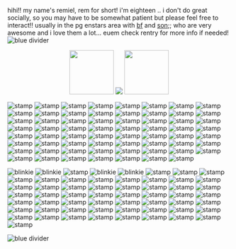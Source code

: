 hihi!! my name's remiel, rem for short! i'm eighteen .. i don't do great socially, so you may have to be somewhat patient but please feel free to interact!! usually in the pg enstars area with [bf](https://github.com/clownpoetry) and [son](https://github.com/Ffluffernutt);; who are very awesome and i love them a lot... euem check rentry for more info if needed!
![blue divider](https://64.media.tumblr.com/f0c18941348b84103d3415184bf38848/f7ec0cffe6574c86-c3/s2048x3072/6206d9d13b3811559c4d1d50a0ea6fde9279875d.pnj)
<p align="center">
  <img width="100" height="100" src="https://64.media.tumblr.com/4f56292fa05019edd1199104fcc703e0/655a1737386c55ca-6d/s250x400/bbbb9f16ced73dc55d2ded6fb8bc36a157cda963.pnj">
  <img src="https://images-wixmp-ed30a86b8c4ca887773594c2.wixmp.com/f/fb372f94-1d5b-45b9-a6cf-0f7f5db0174d/dbe956u-9f3e8e7a-f1a9-44b2-8e08-55ea99e8ddee.gif?token=eyJ0eXAiOiJKV1QiLCJhbGciOiJIUzI1NiJ9.eyJzdWIiOiJ1cm46YXBwOjdlMGQxODg5ODIyNjQzNzNhNWYwZDQxNWVhMGQyNmUwIiwiaXNzIjoidXJuOmFwcDo3ZTBkMTg4OTgyMjY0MzczYTVmMGQ0MTVlYTBkMjZlMCIsIm9iaiI6W1t7InBhdGgiOiJcL2ZcL2ZiMzcyZjk0LTFkNWItNDViOS1hNmNmLTBmN2Y1ZGIwMTc0ZFwvZGJlOTU2dS05ZjNlOGU3YS1mMWE5LTQ0YjItOGUwOC01NWVhOTllOGRkZWUuZ2lmIn1dXSwiYXVkIjpbInVybjpzZXJ2aWNlOmZpbGUuZG93bmxvYWQiXX0.45MWYPiOQyB7Mvckt0ruC9IqedBT489o4SCSCDosHPk">
  <img width="100" height="100" src="https://64.media.tumblr.com/42e2ab2f08cca774027ce58d6c5cca94/655a1737386c55ca-a2/s250x400/8780af849cc5e7d93a619695b58a861db5b8e8a0.pnj">
</p>
<p align="center">

![stamp](https://images-wixmp-ed30a86b8c4ca887773594c2.wixmp.com/f/2a4269cb-2f67-4435-b4c0-5515d5613cc7/de37qmr-99705960-189f-43d4-bc8b-7035f3ccdaf3.png?token=eyJ0eXAiOiJKV1QiLCJhbGciOiJIUzI1NiJ9.eyJzdWIiOiJ1cm46YXBwOjdlMGQxODg5ODIyNjQzNzNhNWYwZDQxNWVhMGQyNmUwIiwiaXNzIjoidXJuOmFwcDo3ZTBkMTg4OTgyMjY0MzczYTVmMGQ0MTVlYTBkMjZlMCIsIm9iaiI6W1t7InBhdGgiOiJcL2ZcLzJhNDI2OWNiLTJmNjctNDQzNS1iNGMwLTU1MTVkNTYxM2NjN1wvZGUzN3Ftci05OTcwNTk2MC0xODlmLTQzZDQtYmM4Yi03MDM1ZjNjY2RhZjMucG5nIn1dXSwiYXVkIjpbInVybjpzZXJ2aWNlOmZpbGUuZG93bmxvYWQiXX0.6CdqqYThcbgJPzvLdB3VRlweSn6e5-9qd996jgkxv0s) ![stamp](https://images-wixmp-ed30a86b8c4ca887773594c2.wixmp.com/f/2a4269cb-2f67-4435-b4c0-5515d5613cc7/depjcim-d03210c1-51d1-4f61-bd2e-48a6b65335dd.png?token=eyJ0eXAiOiJKV1QiLCJhbGciOiJIUzI1NiJ9.eyJzdWIiOiJ1cm46YXBwOjdlMGQxODg5ODIyNjQzNzNhNWYwZDQxNWVhMGQyNmUwIiwiaXNzIjoidXJuOmFwcDo3ZTBkMTg4OTgyMjY0MzczYTVmMGQ0MTVlYTBkMjZlMCIsIm9iaiI6W1t7InBhdGgiOiJcL2ZcLzJhNDI2OWNiLTJmNjctNDQzNS1iNGMwLTU1MTVkNTYxM2NjN1wvZGVwamNpbS1kMDMyMTBjMS01MWQxLTRmNjEtYmQyZS00OGE2YjY1MzM1ZGQucG5nIn1dXSwiYXVkIjpbInVybjpzZXJ2aWNlOmZpbGUuZG93bmxvYWQiXX0.r9Hpy8fyM9ZUQfQRuFzddvBluiWvmJf26A5TBrGps8Q) ![stamp](https://external-media.spacehey.net/media/s2jU5x7cyyMyh4SDxTEX5P6iCBj4YPzjeYDX78axe-2o=/https://images-wixmp-ed30a86b8c4ca887773594c2.wixmp.com/f/74037890-f83c-468f-83cf-33aa7bea7e7f/d47htzh-05694e0b-a1d9-49ce-bf71-ce1cc9c13366.gif?token=eyJ0eXAiOiJKV1QiLCJhbGciOiJIUzI1NiJ9.eyJzdWIiOiJ1cm46YXBwOjdlMGQxODg5ODIyNjQzNzNhNWYwZDQxNWVhMGQyNmUwIiwiaXNzIjoidXJuOmFwcDo3ZTBkMTg4OTgyMjY0MzczYTVmMGQ0MTVlYTBkMjZlMCIsIm9iaiI6W1t7InBhdGgiOiJcL2ZcLzc0MDM3ODkwLWY4M2MtNDY4Zi04M2NmLTMzYWE3YmVhN2U3ZlwvZDQ3aHR6aC0wNTY5NGUwYi1hMWQ5LTQ5Y2UtYmY3MS1jZTFjYzljMTMzNjYuZ2lmIn1dXSwiYXVkIjpbInVybjpzZXJ2aWNlOmZpbGUuZG93bmxvYWQiXX0.FdPXtWZb4q5h_5aD2HmMhKhXEsRydV1j7jTSmwcLcuw) ![stamp](https://external-media.spacehey.net/media/sZZDev_KEjt7hgg4V8dodIu9Uf4MMBw69L88bimUFOYQ=/https://images-wixmp-ed30a86b8c4ca887773594c2.wixmp.com/f/a98d6b1b-2df5-4458-b2d6-9497a5e393b6/dauwwvu-64aafafd-14e2-48db-9eb2-a11a298d732a.png/v1/fill/w_99,h_56/my_boyfriend_is_my_best_friend_stamp_by_rainbow_lizzard_dauwwvu-fullview.png?token=eyJ0eXAiOiJKV1QiLCJhbGciOiJIUzI1NiJ9.eyJzdWIiOiJ1cm46YXBwOjdlMGQxODg5ODIyNjQzNzNhNWYwZDQxNWVhMGQyNmUwIiwiaXNzIjoidXJuOmFwcDo3ZTBkMTg4OTgyMjY0MzczYTVmMGQ0MTVlYTBkMjZlMCIsIm9iaiI6W1t7ImhlaWdodCI6Ijw9NTYiLCJwYXRoIjoiXC9mXC9hOThkNmIxYi0yZGY1LTQ0NTgtYjJkNi05NDk3YTVlMzkzYjZcL2RhdXd3dnUtNjRhYWZhZmQtMTRlMi00OGRiLTllYjItYTExYTI5OGQ3MzJhLnBuZyIsIndpZHRoIjoiPD05OSJ9XV0sImF1ZCI6WyJ1cm46c2VydmljZTppbWFnZS5vcGVyYXRpb25zIl19.rOpdeL8XJZ7HS4NXCyKxC7FBJK_MRa3JuhMAseV2W98) ![stamp](https://external-media.spacehey.net/media/s6qL5PYxbKVnJm0BAb33i24pyl-IDhMD-t9b8bgEOlEI=/https://images-wixmp-ed30a86b8c4ca887773594c2.wixmp.com/f/f7f32212-7f2b-41d5-b864-9a6ecf945203/da2p3hi-2626d16b-38af-4d64-8193-7125d67ae758.png/v1/fill/w_99,h_55/friendly_reminder_stamp__f2u__by_witchb0y_da2p3hi-fullview.png?token=eyJ0eXAiOiJKV1QiLCJhbGciOiJIUzI1NiJ9.eyJzdWIiOiJ1cm46YXBwOjdlMGQxODg5ODIyNjQzNzNhNWYwZDQxNWVhMGQyNmUwIiwiaXNzIjoidXJuOmFwcDo3ZTBkMTg4OTgyMjY0MzczYTVmMGQ0MTVlYTBkMjZlMCIsIm9iaiI6W1t7ImhlaWdodCI6Ijw9NTUiLCJwYXRoIjoiXC9mXC9mN2YzMjIxMi03ZjJiLTQxZDUtYjg2NC05YTZlY2Y5NDUyMDNcL2RhMnAzaGktMjYyNmQxNmItMzhhZi00ZDY0LTgxOTMtNzEyNWQ2N2FlNzU4LnBuZyIsIndpZHRoIjoiPD05OSJ9XV0sImF1ZCI6WyJ1cm46c2VydmljZTppbWFnZS5vcGVyYXRpb25zIl19._4fNgMGpf5wesx6XUVhYUY1zfgw0yCE3mdJzqqdDwqw) ![stamp](https://external-media.spacehey.net/media/s4uH1FHLzf4nvE10IDHrqguB3vO5U8F7dD20mFEgVuAU=/https://images-wixmp-ed30a86b8c4ca887773594c2.wixmp.com/f/d945a677-c004-4cae-9b50-4d6392b452cb/da5dsk5-1735acba-f868-4e16-8eec-1cb00575a917.gif?token=eyJ0eXAiOiJKV1QiLCJhbGciOiJIUzI1NiJ9.eyJzdWIiOiJ1cm46YXBwOjdlMGQxODg5ODIyNjQzNzNhNWYwZDQxNWVhMGQyNmUwIiwiaXNzIjoidXJuOmFwcDo3ZTBkMTg4OTgyMjY0MzczYTVmMGQ0MTVlYTBkMjZlMCIsIm9iaiI6W1t7InBhdGgiOiJcL2ZcL2Q5NDVhNjc3LWMwMDQtNGNhZS05YjUwLTRkNjM5MmI0NTJjYlwvZGE1ZHNrNS0xNzM1YWNiYS1mODY4LTRlMTYtOGVlYy0xY2IwMDU3NWE5MTcuZ2lmIn1dXSwiYXVkIjpbInVybjpzZXJ2aWNlOmZpbGUuZG93bmxvYWQiXX0.AFomLenIljWhTlAPIHVSnLHza_FtE1kUgFI6eqyF-rw) ![stamp](https://external-media.spacehey.net/media/sFXHIug66KsfBds6ua_cQ5b4Vcgqac1MKOYMfcN4wL2M=/https://images-wixmp-ed30a86b8c4ca887773594c2.wixmp.com/f/3d3655b7-467f-4394-ac71-50e0c1dfcff8/ddccl9o-a9b32efc-de5c-4617-8bd5-94b82f66f23d.png/v1/fill/w_99,h_56/achillean_stamp_by_sunbirds_ddccl9o-fullview.png?token=eyJ0eXAiOiJKV1QiLCJhbGciOiJIUzI1NiJ9.eyJzdWIiOiJ1cm46YXBwOjdlMGQxODg5ODIyNjQzNzNhNWYwZDQxNWVhMGQyNmUwIiwiaXNzIjoidXJuOmFwcDo3ZTBkMTg4OTgyMjY0MzczYTVmMGQ0MTVlYTBkMjZlMCIsIm9iaiI6W1t7ImhlaWdodCI6Ijw9NTYiLCJwYXRoIjoiXC9mXC8zZDM2NTViNy00NjdmLTQzOTQtYWM3MS01MGUwYzFkZmNmZjhcL2RkY2NsOW8tYTliMzJlZmMtZGU1Yy00NjE3LThiZDUtOTRiODJmNjZmMjNkLnBuZyIsIndpZHRoIjoiPD05OSJ9XV0sImF1ZCI6WyJ1cm46c2VydmljZTppbWFnZS5vcGVyYXRpb25zIl19.xRpzFMaND2XSz2x1fEgcIfZJ2uatmrGYaJFkgawnJik) ![stamp](https://images-wixmp-ed30a86b8c4ca887773594c2.wixmp.com/f/55191ba3-fa01-409a-b8e8-8bd9a42e68fc/d2iooey-a43d5f3f-3e6f-4e5e-94b3-a069d63b6b1a.gif?token=eyJ0eXAiOiJKV1QiLCJhbGciOiJIUzI1NiJ9.eyJzdWIiOiJ1cm46YXBwOjdlMGQxODg5ODIyNjQzNzNhNWYwZDQxNWVhMGQyNmUwIiwiaXNzIjoidXJuOmFwcDo3ZTBkMTg4OTgyMjY0MzczYTVmMGQ0MTVlYTBkMjZlMCIsIm9iaiI6W1t7InBhdGgiOiJcL2ZcLzU1MTkxYmEzLWZhMDEtNDA5YS1iOGU4LThiZDlhNDJlNjhmY1wvZDJpb29leS1hNDNkNWYzZi0zZTZmLTRlNWUtOTRiMy1hMDY5ZDYzYjZiMWEuZ2lmIn1dXSwiYXVkIjpbInVybjpzZXJ2aWNlOmZpbGUuZG93bmxvYWQiXX0.he385OMmWJc0HXVxnmWQN2TAR0z8lCvktV85a3pX5mc) ![stamp](https://external-media.spacehey.net/media/s7FpRQBmRoa53HYBASmZF8UPKZJoLJ2LIHRLfNeysM1o=/https://images-wixmp-ed30a86b8c4ca887773594c2.wixmp.com/f/bcf5ac68-e2b5-49d8-9ea9-736d45aa6321/dafmo7b-a5c034ae-2335-4e98-b427-26529d6fe4a8.png/v1/fill/w_99,h_56/transgender_pride_stamp_by_destinysgrace_dafmo7b-fullview.png?token=eyJ0eXAiOiJKV1QiLCJhbGciOiJIUzI1NiJ9.eyJzdWIiOiJ1cm46YXBwOjdlMGQxODg5ODIyNjQzNzNhNWYwZDQxNWVhMGQyNmUwIiwiaXNzIjoidXJuOmFwcDo3ZTBkMTg4OTgyMjY0MzczYTVmMGQ0MTVlYTBkMjZlMCIsIm9iaiI6W1t7ImhlaWdodCI6Ijw9NTYiLCJwYXRoIjoiXC9mXC9iY2Y1YWM2OC1lMmI1LTQ5ZDgtOWVhOS03MzZkNDVhYTYzMjFcL2RhZm1vN2ItYTVjMDM0YWUtMjMzNS00ZTk4LWI0MjctMjY1MjlkNmZlNGE4LnBuZyIsIndpZHRoIjoiPD05OSJ9XV0sImF1ZCI6WyJ1cm46c2VydmljZTppbWFnZS5vcGVyYXRpb25zIl19.hbgt4h5fPa23_wmPM6d8h3Sge6fjDrABnNGXdc7C7rg) ![stamp](https://external-media.spacehey.net/media/sAqNlGRvj4R73MXgzufZMWXYt8pbMi2yxC3-wxdH76Vo=/https://images-wixmp-ed30a86b8c4ca887773594c2.wixmp.com/f/5f8f5aa2-b3ec-4042-8fb6-74219bd45757/d4nhktw-7741171c-cc96-45f4-9028-f657cc45fac3.gif?token=eyJ0eXAiOiJKV1QiLCJhbGciOiJIUzI1NiJ9.eyJzdWIiOiJ1cm46YXBwOjdlMGQxODg5ODIyNjQzNzNhNWYwZDQxNWVhMGQyNmUwIiwiaXNzIjoidXJuOmFwcDo3ZTBkMTg4OTgyMjY0MzczYTVmMGQ0MTVlYTBkMjZlMCIsIm9iaiI6W1t7InBhdGgiOiJcL2ZcLzVmOGY1YWEyLWIzZWMtNDA0Mi04ZmI2LTc0MjE5YmQ0NTc1N1wvZDRuaGt0dy03NzQxMTcxYy1jYzk2LTQ1ZjQtOTAyOC1mNjU3Y2M0NWZhYzMuZ2lmIn1dXSwiYXVkIjpbInVybjpzZXJ2aWNlOmZpbGUuZG93bmxvYWQiXX0.rNSIfqN3dUy4LadGZflwCrwMdkAtWGmES3wSGSCV0KM) ![stamp](https://external-media.spacehey.net/media/sTvfkfAB7T388AmDaGs4Mn8EXe9O1QXvfKBnJguNSR6w=/https://images-wixmp-ed30a86b8c4ca887773594c2.wixmp.com/f/fd695a56-b840-4407-bf9c-ea0939b5cb16/dbs8ezg-17e37aee-ac3a-45d3-ac43-5e669acc7ad7.gif?token=eyJ0eXAiOiJKV1QiLCJhbGciOiJIUzI1NiJ9.eyJzdWIiOiJ1cm46YXBwOjdlMGQxODg5ODIyNjQzNzNhNWYwZDQxNWVhMGQyNmUwIiwiaXNzIjoidXJuOmFwcDo3ZTBkMTg4OTgyMjY0MzczYTVmMGQ0MTVlYTBkMjZlMCIsIm9iaiI6W1t7InBhdGgiOiJcL2ZcL2ZkNjk1YTU2LWI4NDAtNDQwNy1iZjljLWVhMDkzOWI1Y2IxNlwvZGJzOGV6Zy0xN2UzN2FlZS1hYzNhLTQ1ZDMtYWM0My01ZTY2OWFjYzdhZDcuZ2lmIn1dXSwiYXVkIjpbInVybjpzZXJ2aWNlOmZpbGUuZG93bmxvYWQiXX0.fqJ_PZU2oCUi0waQcgsZDqYmRH_IbJ3nBFoNfPVW8Do) ![stamp](https://external-media.spacehey.net/media/sK7eVnZKQGEUqjPWi-G4zVspp1nhUpTvZVI_dJQkVzW4=/https://images-wixmp-ed30a86b8c4ca887773594c2.wixmp.com/f/0770f9ec-ed13-4241-a92d-b57b1228495c/d96bjzb-f295cac8-9b51-4874-b7df-8f4928473432.png/v1/fill/w_99,h_56/_c_69__i_love_plants_for_bubblegid_by_wishmasteralchemist_d96bjzb-fullview.png?token=eyJ0eXAiOiJKV1QiLCJhbGciOiJIUzI1NiJ9.eyJzdWIiOiJ1cm46YXBwOjdlMGQxODg5ODIyNjQzNzNhNWYwZDQxNWVhMGQyNmUwIiwiaXNzIjoidXJuOmFwcDo3ZTBkMTg4OTgyMjY0MzczYTVmMGQ0MTVlYTBkMjZlMCIsIm9iaiI6W1t7ImhlaWdodCI6Ijw9NTYiLCJwYXRoIjoiXC9mXC8wNzcwZjllYy1lZDEzLTQyNDEtYTkyZC1iNTdiMTIyODQ5NWNcL2Q5NmJqemItZjI5NWNhYzgtOWI1MS00ODc0LWI3ZGYtOGY0OTI4NDczNDMyLnBuZyIsIndpZHRoIjoiPD05OSJ9XV0sImF1ZCI6WyJ1cm46c2VydmljZTppbWFnZS5vcGVyYXRpb25zIl19.VSTeXTEq1ZlQVgMgBjGm1uwChdbE9a2kyHOhM-P46tQ) ![stamp](https://external-media.spacehey.net/media/s8RexczK-qgawXzyDKWi2aqaqpdq6fetaQCZQGsUjW_o=/https://images-wixmp-ed30a86b8c4ca887773594c2.wixmp.com/f/85c2a57f-7527-4e67-96e4-6540be8c027b/db66w25-439e0d5e-fac6-4734-8ec9-6438584e8700.png/v1/fill/w_99,h_56/enstars_stamp___natsume_sakasaki_by_arashizu_db66w25-fullview.png?token=eyJ0eXAiOiJKV1QiLCJhbGciOiJIUzI1NiJ9.eyJzdWIiOiJ1cm46YXBwOjdlMGQxODg5ODIyNjQzNzNhNWYwZDQxNWVhMGQyNmUwIiwiaXNzIjoidXJuOmFwcDo3ZTBkMTg4OTgyMjY0MzczYTVmMGQ0MTVlYTBkMjZlMCIsIm9iaiI6W1t7ImhlaWdodCI6Ijw9NTYiLCJwYXRoIjoiXC9mXC84NWMyYTU3Zi03NTI3LTRlNjctOTZlNC02NTQwYmU4YzAyN2JcL2RiNjZ3MjUtNDM5ZTBkNWUtZmFjNi00NzM0LThlYzktNjQzODU4NGU4NzAwLnBuZyIsIndpZHRoIjoiPD05OSJ9XV0sImF1ZCI6WyJ1cm46c2VydmljZTppbWFnZS5vcGVyYXRpb25zIl19.-oRS93eBcHk4mvrSnQiI-XiiHRGNuNPP9vLgImcGEwM) ![stamp](https://external-media.spacehey.net/media/sra2g9pinzFfetGr7w0QHFvZSTUhAPnZqfX_34Wu3dlI=/https://images-wixmp-ed30a86b8c4ca887773594c2.wixmp.com/f/85c2a57f-7527-4e67-96e4-6540be8c027b/db66vz7-f4f281e7-a267-4a3b-9835-c086e1d67961.png/v1/fill/w_99,h_56/enstars_stamp___tsumugi_aoba_by_arashizu_db66vz7-fullview.png?token=eyJ0eXAiOiJKV1QiLCJhbGciOiJIUzI1NiJ9.eyJzdWIiOiJ1cm46YXBwOjdlMGQxODg5ODIyNjQzNzNhNWYwZDQxNWVhMGQyNmUwIiwiaXNzIjoidXJuOmFwcDo3ZTBkMTg4OTgyMjY0MzczYTVmMGQ0MTVlYTBkMjZlMCIsIm9iaiI6W1t7ImhlaWdodCI6Ijw9NTYiLCJwYXRoIjoiXC9mXC84NWMyYTU3Zi03NTI3LTRlNjctOTZlNC02NTQwYmU4YzAyN2JcL2RiNjZ2ejctZjRmMjgxZTctYTI2Ny00YTNiLTk4MzUtYzA4NmUxZDY3OTYxLnBuZyIsIndpZHRoIjoiPD05OSJ9XV0sImF1ZCI6WyJ1cm46c2VydmljZTppbWFnZS5vcGVyYXRpb25zIl19.qVdIAXa3UIZzbLyP3DES82LZPo0-3iV1glsTqqWRe4M) ![stamp](https://external-media.spacehey.net/media/scC7u6fuIJzsaUT-LrIl5Ei7ZGCViT1YWayJ7QmhBc2g=/https://images-wixmp-ed30a86b8c4ca887773594c2.wixmp.com/f/85c2a57f-7527-4e67-96e4-6540be8c027b/db66w53-0ede880e-9e47-47e9-ad49-4142f5dcd03a.png/v1/fill/w_99,h_56/enstars_stamp___sora_harukawa_by_arashizu_db66w53-fullview.png?token=eyJ0eXAiOiJKV1QiLCJhbGciOiJIUzI1NiJ9.eyJzdWIiOiJ1cm46YXBwOjdlMGQxODg5ODIyNjQzNzNhNWYwZDQxNWVhMGQyNmUwIiwiaXNzIjoidXJuOmFwcDo3ZTBkMTg4OTgyMjY0MzczYTVmMGQ0MTVlYTBkMjZlMCIsIm9iaiI6W1t7ImhlaWdodCI6Ijw9NTYiLCJwYXRoIjoiXC9mXC84NWMyYTU3Zi03NTI3LTRlNjctOTZlNC02NTQwYmU4YzAyN2JcL2RiNjZ3NTMtMGVkZTg4MGUtOWU0Ny00N2U5LWFkNDktNDE0MmY1ZGNkMDNhLnBuZyIsIndpZHRoIjoiPD05OSJ9XV0sImF1ZCI6WyJ1cm46c2VydmljZTppbWFnZS5vcGVyYXRpb25zIl19.ODIZ1ZD61LksXk4DsYDDzUaUvls0VVTB1dpyQj7wKtk) ![stamp](https://external-media.spacehey.net/media/skCgJRx_m0wAHF4ZWVd22v46HlIuf4Fv7rvulHLqKsCg=/https://images-wixmp-ed30a86b8c4ca887773594c2.wixmp.com/f/85c2a57f-7527-4e67-96e4-6540be8c027b/db66to8-fe6437bd-d6ce-41c2-b237-f0670051d889.png/v1/fill/w_99,h_56/enstars_stamp___eichi_tenshouin_by_arashizu_db66to8-fullview.png?token=eyJ0eXAiOiJKV1QiLCJhbGciOiJIUzI1NiJ9.eyJzdWIiOiJ1cm46YXBwOjdlMGQxODg5ODIyNjQzNzNhNWYwZDQxNWVhMGQyNmUwIiwiaXNzIjoidXJuOmFwcDo3ZTBkMTg4OTgyMjY0MzczYTVmMGQ0MTVlYTBkMjZlMCIsIm9iaiI6W1t7ImhlaWdodCI6Ijw9NTYiLCJwYXRoIjoiXC9mXC84NWMyYTU3Zi03NTI3LTRlNjctOTZlNC02NTQwYmU4YzAyN2JcL2RiNjZ0bzgtZmU2NDM3YmQtZDZjZS00MWMyLWIyMzctZjA2NzAwNTFkODg5LnBuZyIsIndpZHRoIjoiPD05OSJ9XV0sImF1ZCI6WyJ1cm46c2VydmljZTppbWFnZS5vcGVyYXRpb25zIl19.GgukiJ2DJO2Xy2_oW-bk-pTnPoqrJMafcD4I0VtRtgY) ![stamp](https://external-media.spacehey.net/media/swMghi2mATKuEhcOC6n8TVCpLj5w2f6CP_fZmnsqhwig=/https://images-wixmp-ed30a86b8c4ca887773594c2.wixmp.com/f/c89d1002-8ee8-401a-aae5-adc53a6b798b/da9gpuz-bad70b5a-4e3e-4b96-81e4-ee4db89dfcdb.png/v1/fill/w_99,h_56/forest_stamp_by_bulletblend_da9gpuz-fullview.png?token=eyJ0eXAiOiJKV1QiLCJhbGciOiJIUzI1NiJ9.eyJzdWIiOiJ1cm46YXBwOjdlMGQxODg5ODIyNjQzNzNhNWYwZDQxNWVhMGQyNmUwIiwiaXNzIjoidXJuOmFwcDo3ZTBkMTg4OTgyMjY0MzczYTVmMGQ0MTVlYTBkMjZlMCIsIm9iaiI6W1t7ImhlaWdodCI6Ijw9NTYiLCJwYXRoIjoiXC9mXC9jODlkMTAwMi04ZWU4LTQwMWEtYWFlNS1hZGM1M2E2Yjc5OGJcL2RhOWdwdXotYmFkNzBiNWEtNGUzZS00Yjk2LTgxZTQtZWU0ZGI4OWRmY2RiLnBuZyIsIndpZHRoIjoiPD05OSJ9XV0sImF1ZCI6WyJ1cm46c2VydmljZTppbWFnZS5vcGVyYXRpb25zIl19.cSDiHrPY3ZhvxaTpAR5o7QUKkwYlhs62A4srw_5b7EE) ![stamp](https://images-wixmp-ed30a86b8c4ca887773594c2.wixmp.com/f/13955afe-6510-418e-9039-b1aceafb175a/dc374d1-d01439c8-6ed0-426d-b649-a7b3b782ce34.png/v1/fill/w_99,h_56,q_80,strp/__by_drowsyfaun_dc374d1-fullview.jpg?token=eyJ0eXAiOiJKV1QiLCJhbGciOiJIUzI1NiJ9.eyJzdWIiOiJ1cm46YXBwOjdlMGQxODg5ODIyNjQzNzNhNWYwZDQxNWVhMGQyNmUwIiwiaXNzIjoidXJuOmFwcDo3ZTBkMTg4OTgyMjY0MzczYTVmMGQ0MTVlYTBkMjZlMCIsIm9iaiI6W1t7ImhlaWdodCI6Ijw9NTYiLCJwYXRoIjoiXC9mXC8xMzk1NWFmZS02NTEwLTQxOGUtOTAzOS1iMWFjZWFmYjE3NWFcL2RjMzc0ZDEtZDAxNDM5YzgtNmVkMC00MjZkLWI2NDktYTdiM2I3ODJjZTM0LnBuZyIsIndpZHRoIjoiPD05OSJ9XV0sImF1ZCI6WyJ1cm46c2VydmljZTppbWFnZS5vcGVyYXRpb25zIl19.zY8ES5Jc99KgKNIh2pdOWBXWVXyUGNzjG5VGJGUmZwI) ![stamp](https://images-wixmp-ed30a86b8c4ca887773594c2.wixmp.com/f/123d674b-ec3a-48d6-974e-6735d6a62320/d3eddoj-1b447871-9c6e-4854-bf11-63e5c291fd82.gif?token=eyJ0eXAiOiJKV1QiLCJhbGciOiJIUzI1NiJ9.eyJzdWIiOiJ1cm46YXBwOjdlMGQxODg5ODIyNjQzNzNhNWYwZDQxNWVhMGQyNmUwIiwiaXNzIjoidXJuOmFwcDo3ZTBkMTg4OTgyMjY0MzczYTVmMGQ0MTVlYTBkMjZlMCIsIm9iaiI6W1t7InBhdGgiOiJcL2ZcLzEyM2Q2NzRiLWVjM2EtNDhkNi05NzRlLTY3MzVkNmE2MjMyMFwvZDNlZGRvai0xYjQ0Nzg3MS05YzZlLTQ4NTQtYmYxMS02M2U1YzI5MWZkODIuZ2lmIn1dXSwiYXVkIjpbInVybjpzZXJ2aWNlOmZpbGUuZG93bmxvYWQiXX0.I68rmIGNAjW6rH4JdcODv9zcxCRzSOM4JVUNI0gx1Qk) ![stamp](https://images-wixmp-ed30a86b8c4ca887773594c2.wixmp.com/f/9c783e56-4876-449b-9018-20f4e33e6fa0/d2rfqfd-bf0cb79c-26b1-41df-9eb2-27353be6c74a.gif?token=eyJ0eXAiOiJKV1QiLCJhbGciOiJIUzI1NiJ9.eyJzdWIiOiJ1cm46YXBwOjdlMGQxODg5ODIyNjQzNzNhNWYwZDQxNWVhMGQyNmUwIiwiaXNzIjoidXJuOmFwcDo3ZTBkMTg4OTgyMjY0MzczYTVmMGQ0MTVlYTBkMjZlMCIsIm9iaiI6W1t7InBhdGgiOiJcL2ZcLzljNzgzZTU2LTQ4NzYtNDQ5Yi05MDE4LTIwZjRlMzNlNmZhMFwvZDJyZnFmZC1iZjBjYjc5Yy0yNmIxLTQxZGYtOWViMi0yNzM1M2JlNmM3NGEuZ2lmIn1dXSwiYXVkIjpbInVybjpzZXJ2aWNlOmZpbGUuZG93bmxvYWQiXX0.Lzqneh6eEJqHGo05Yyazg9rmzpgfKpPUeWyPga2eZYQ) ![stamp](https://64.media.tumblr.com/aeef3d56521b9317079f33f0288b5393/5c19bcc8ac66edb0-ca/s100x200/e85c87a3541b1afa7a79f82048819ff1fda2dfac.pnj) ![stamp](https://64.media.tumblr.com/61f658ebe5c2050152ac71eb4f59410c/eb5d4e67c5a4f50e-b4/s100x200/12ba2e8e17dcaede51f8297a006bcc201c032878.pnj) ![stamp](https://64.media.tumblr.com/8b4fa33223c704a347f99d9f59cb6382/eb5d4e67c5a4f50e-d5/s100x200/f1a126a157e2d65de8ae10df56af34303d9402af.pnj) ![stamp](https://64.media.tumblr.com/eff11858fb567fc3e2e79fce0bce6a9d/eb5d4e67c5a4f50e-43/s100x200/d6be29a535c026315f8e595cdd3038d1cc5233c2.pnj) ![stamp](https://images-wixmp-ed30a86b8c4ca887773594c2.wixmp.com/f/39e0113e-a97e-440f-b630-643f2245d497/d2c5ef3-e90b82f6-228e-43fc-aeee-996e9e0b2af0.jpg/v1/fill/w_99,h_56,q_75,strp/bernese_mountain_dog_love__by_callthisphotography_d2c5ef3-fullview.jpg?token=eyJ0eXAiOiJKV1QiLCJhbGciOiJIUzI1NiJ9.eyJzdWIiOiJ1cm46YXBwOjdlMGQxODg5ODIyNjQzNzNhNWYwZDQxNWVhMGQyNmUwIiwiaXNzIjoidXJuOmFwcDo3ZTBkMTg4OTgyMjY0MzczYTVmMGQ0MTVlYTBkMjZlMCIsIm9iaiI6W1t7ImhlaWdodCI6Ijw9NTYiLCJwYXRoIjoiXC9mXC8zOWUwMTEzZS1hOTdlLTQ0MGYtYjYzMC02NDNmMjI0NWQ0OTdcL2QyYzVlZjMtZTkwYjgyZjYtMjI4ZS00M2ZjLWFlZWUtOTk2ZTllMGIyYWYwLmpwZyIsIndpZHRoIjoiPD05OSJ9XV0sImF1ZCI6WyJ1cm46c2VydmljZTppbWFnZS5vcGVyYXRpb25zIl19.N_NE9STouidZ8iJrsXj2hDxxyZRcHZDOTJDWjvhlWhg) ![stamp](https://images-wixmp-ed30a86b8c4ca887773594c2.wixmp.com/f/cad98ddd-7b19-4c7b-ba41-de82c468c46a/d98tlot-a03884c6-9473-4372-8c10-cbe1ba625d09.gif?token=eyJ0eXAiOiJKV1QiLCJhbGciOiJIUzI1NiJ9.eyJzdWIiOiJ1cm46YXBwOjdlMGQxODg5ODIyNjQzNzNhNWYwZDQxNWVhMGQyNmUwIiwiaXNzIjoidXJuOmFwcDo3ZTBkMTg4OTgyMjY0MzczYTVmMGQ0MTVlYTBkMjZlMCIsIm9iaiI6W1t7InBhdGgiOiJcL2ZcL2NhZDk4ZGRkLTdiMTktNGM3Yi1iYTQxLWRlODJjNDY4YzQ2YVwvZDk4dGxvdC1hMDM4ODRjNi05NDczLTQzNzItOGMxMC1jYmUxYmE2MjVkMDkuZ2lmIn1dXSwiYXVkIjpbInVybjpzZXJ2aWNlOmZpbGUuZG93bmxvYWQiXX0.UtKD8DtrUqxc8g2kqs_DoBoK0SB3GkUnZC7DDlpfsJo) ![stamp](https://images-wixmp-ed30a86b8c4ca887773594c2.wixmp.com/f/5341b45f-8f37-4f05-85a8-e4f659a243cd/db3q3nl-96420fd6-ff80-437b-be8f-b492a6749c36.gif?token=eyJ0eXAiOiJKV1QiLCJhbGciOiJIUzI1NiJ9.eyJzdWIiOiJ1cm46YXBwOjdlMGQxODg5ODIyNjQzNzNhNWYwZDQxNWVhMGQyNmUwIiwiaXNzIjoidXJuOmFwcDo3ZTBkMTg4OTgyMjY0MzczYTVmMGQ0MTVlYTBkMjZlMCIsIm9iaiI6W1t7InBhdGgiOiJcL2ZcLzUzNDFiNDVmLThmMzctNGYwNS04NWE4LWU0ZjY1OWEyNDNjZFwvZGIzcTNubC05NjQyMGZkNi1mZjgwLTQzN2ItYmU4Zi1iNDkyYTY3NDljMzYuZ2lmIn1dXSwiYXVkIjpbInVybjpzZXJ2aWNlOmZpbGUuZG93bmxvYWQiXX0.jgdD7JxW59o24URr0MibUBWBfChpbyxzZxl-2Qp5wIE) ![stamp](https://images-wixmp-ed30a86b8c4ca887773594c2.wixmp.com/f/00c163d6-36da-48e4-8831-5c31a597bfb6/d4a74dt-b52ef454-c2a5-496e-b424-656a368d9921.gif?token=eyJ0eXAiOiJKV1QiLCJhbGciOiJIUzI1NiJ9.eyJzdWIiOiJ1cm46YXBwOjdlMGQxODg5ODIyNjQzNzNhNWYwZDQxNWVhMGQyNmUwIiwiaXNzIjoidXJuOmFwcDo3ZTBkMTg4OTgyMjY0MzczYTVmMGQ0MTVlYTBkMjZlMCIsIm9iaiI6W1t7InBhdGgiOiJcL2ZcLzAwYzE2M2Q2LTM2ZGEtNDhlNC04ODMxLTVjMzFhNTk3YmZiNlwvZDRhNzRkdC1iNTJlZjQ1NC1jMmE1LTQ5NmUtYjQyNC02NTZhMzY4ZDk5MjEuZ2lmIn1dXSwiYXVkIjpbInVybjpzZXJ2aWNlOmZpbGUuZG93bmxvYWQiXX0.X0mrxwV-XCyXVGtp_IcS_UvSYaS-ly13mcZH0N1emsA) ![stamp](https://images-wixmp-ed30a86b8c4ca887773594c2.wixmp.com/f/75f1c674-3368-4736-9dbd-cabb484217f6/d85h30l-dfe181ed-0725-4bee-90d0-6a098d318daa.gif?token=eyJ0eXAiOiJKV1QiLCJhbGciOiJIUzI1NiJ9.eyJzdWIiOiJ1cm46YXBwOjdlMGQxODg5ODIyNjQzNzNhNWYwZDQxNWVhMGQyNmUwIiwiaXNzIjoidXJuOmFwcDo3ZTBkMTg4OTgyMjY0MzczYTVmMGQ0MTVlYTBkMjZlMCIsIm9iaiI6W1t7InBhdGgiOiJcL2ZcLzc1ZjFjNjc0LTMzNjgtNDczNi05ZGJkLWNhYmI0ODQyMTdmNlwvZDg1aDMwbC1kZmUxODFlZC0wNzI1LTRiZWUtOTBkMC02YTA5OGQzMThkYWEuZ2lmIn1dXSwiYXVkIjpbInVybjpzZXJ2aWNlOmZpbGUuZG93bmxvYWQiXX0.KukL8D5Rb3sTPUSSFcfWxGVzIYoGy6nCm-prXTBXm90) ![stamp](https://images-wixmp-ed30a86b8c4ca887773594c2.wixmp.com/f/3726f840-70cf-4572-949c-a34b3a4b8f3a/dkz3bc-e108fb2b-fa7e-4450-8715-43a4c50c9add.jpg/v1/fill/w_99,h_56,q_75,strp/stamp__i_heart_yaoi_pink_by_ajangelique_dkz3bc-fullview.jpg?token=eyJ0eXAiOiJKV1QiLCJhbGciOiJIUzI1NiJ9.eyJzdWIiOiJ1cm46YXBwOjdlMGQxODg5ODIyNjQzNzNhNWYwZDQxNWVhMGQyNmUwIiwiaXNzIjoidXJuOmFwcDo3ZTBkMTg4OTgyMjY0MzczYTVmMGQ0MTVlYTBkMjZlMCIsIm9iaiI6W1t7ImhlaWdodCI6Ijw9NTYiLCJwYXRoIjoiXC9mXC8zNzI2Zjg0MC03MGNmLTQ1NzItOTQ5Yy1hMzRiM2E0YjhmM2FcL2RrejNiYy1lMTA4ZmIyYi1mYTdlLTQ0NTAtODcxNS00M2E0YzUwYzlhZGQuanBnIiwid2lkdGgiOiI8PTk5In1dXSwiYXVkIjpbInVybjpzZXJ2aWNlOmltYWdlLm9wZXJhdGlvbnMiXX0.lTpxPAlPYYtPwZwUS-bBgcriyrmbwuj3Nqby_wg11Fs) ![stamp](https://images-wixmp-ed30a86b8c4ca887773594c2.wixmp.com/f/9c783e56-4876-449b-9018-20f4e33e6fa0/d356vrb-2f4ca92d-ef55-4077-8574-2a0badc9a5d7.gif?token=eyJ0eXAiOiJKV1QiLCJhbGciOiJIUzI1NiJ9.eyJzdWIiOiJ1cm46YXBwOjdlMGQxODg5ODIyNjQzNzNhNWYwZDQxNWVhMGQyNmUwIiwiaXNzIjoidXJuOmFwcDo3ZTBkMTg4OTgyMjY0MzczYTVmMGQ0MTVlYTBkMjZlMCIsIm9iaiI6W1t7InBhdGgiOiJcL2ZcLzljNzgzZTU2LTQ4NzYtNDQ5Yi05MDE4LTIwZjRlMzNlNmZhMFwvZDM1NnZyYi0yZjRjYTkyZC1lZjU1LTQwNzctODU3NC0yYTBiYWRjOWE1ZDcuZ2lmIn1dXSwiYXVkIjpbInVybjpzZXJ2aWNlOmZpbGUuZG93bmxvYWQiXX0.okV4DrJYFLaI2n6rGnxIhxB-CI6BvubpkiBwvWqUzC4) ![stamp](https://images-wixmp-ed30a86b8c4ca887773594c2.wixmp.com/f/248271fa-c9ea-4e2c-97f4-a052e3ee167a/d1sumoe-00745afc-71a9-4dce-9e23-957b78cc0496.png?token=eyJ0eXAiOiJKV1QiLCJhbGciOiJIUzI1NiJ9.eyJzdWIiOiJ1cm46YXBwOjdlMGQxODg5ODIyNjQzNzNhNWYwZDQxNWVhMGQyNmUwIiwiaXNzIjoidXJuOmFwcDo3ZTBkMTg4OTgyMjY0MzczYTVmMGQ0MTVlYTBkMjZlMCIsIm9iaiI6W1t7InBhdGgiOiJcL2ZcLzI0ODI3MWZhLWM5ZWEtNGUyYy05N2Y0LWEwNTJlM2VlMTY3YVwvZDFzdW1vZS0wMDc0NWFmYy03MWE5LTRkY2UtOWUyMy05NTdiNzhjYzA0OTYucG5nIn1dXSwiYXVkIjpbInVybjpzZXJ2aWNlOmZpbGUuZG93bmxvYWQiXX0.xLRX1W7EPD5Oepif7fclXwUtCKuabRZvEOzYWcT1Qns) ![stamp](https://64.media.tumblr.com/b21bb332988eb69f1a8c75fb80aae4ac/0a314c1722fc4072-f9/s100x200/4084dcc91bd865b2c20c27041c9c6b3fd809ae2b.gifv) ![stamp](https://64.media.tumblr.com/40743bab3dd332942d1a2c8d09876f08/0a314c1722fc4072-80/s100x200/9ac81656f8dcb1b57b2061a2ddf47d4918f76bee.pnj) ![stamp](https://64.media.tumblr.com/2d6fa3303b0d2e5b2d2bd6d5cc8650fb/717013ffa6373974-ee/s100x200/98e04592e6866b8cb59ce8db102105c3b023af0f.jpg) ![stamp](https://64.media.tumblr.com/232159678b37b0933675be7bfa473569/c1e4209fdabd182a-5d/s100x200/6c46aa3d5e4c660d03f9b90d7646c5d06f483829.pnj) ![stamp](https://64.media.tumblr.com/0166508a59318e5b4c67458187106893/8bc2ea6d5dd00a56-f1/s100x200/2f43a72f4227eccecb855edabf7ea1adfe71f932.gifv) ![stamp](https://64.media.tumblr.com/d971a33b3ef37e66df1440cab126f75d/44111aba3f2fb90a-da/s100x200/057d2a76d14f95e9c1b8d95103af32f8e3164251.pnj) ![stamp](https://64.media.tumblr.com/e43eb03b79013f1538acc75180a17218/321aa268678c99b9-cc/s100x200/d33119b5dacc4341992f4523199ce7e5f6b1cb84.jpg) ![stamp](https://64.media.tumblr.com/6553d10705aa67a23cff6b5f33b604f7/aaf617bf71cc7ba7-b4/s100x200/238728e20c227e9a36bd48baabd80e8da858f97c.pnj) ![stamp](https://64.media.tumblr.com/3aac704903cd4055bd5cd8f8c8965564/4b36786e9171ecec-31/s100x200/b8c1a64ebc320b05d066f4dbd87fce4024502ed7.webp) ![stamp](https://64.media.tumblr.com/3f90b9dbb116b8544bf4745fa47baa89/c6d79ca12a63ba56-ff/s100x200/e388cbe54686aefc3d5247d9b793468bb372adf5.pnj) ![stamp](https://64.media.tumblr.com/9ab0aa3160dce59280d7cdae49f54d9e/22f12c80d6958c3d-4f/s100x200/22e70cbf4b973d028ebcc3664cce902bc03a4b95.pnj) ![stamp](https://64.media.tumblr.com/fe1fcced8c26b289912f3a997769ae39/77b542714779b233-29/s100x200/305f6cd1d63fe71d9fd8ec302d00cd20a28e8477.gifv) ![stamp](https://64.media.tumblr.com/8d7667d75ac83fc9d4530a692e337304/85ffa3ea44a449a2-49/s100x200/9afa1e11d1394df12f898e258e3377edb62b68f8.pnj) ![stamp](https://64.media.tumblr.com/919fd5002190a5ea48a2d6f661def118/6ccaf776c7ed2754-15/s100x200/01dff926d970503164aa76ce773aaec93455b316.gifv) ![stamp](https://64.media.tumblr.com/b807a748fbe2416eef4ffef862d209a1/ae42927e441ffefb-4d/s100x200/2b2648af5be68e924efbcbbc6710e67d0a020ae1.pnj) ![stamp](https://64.media.tumblr.com/8ece2128d4441a8c15496ec8ee047fb7/9154de88916257fb-d4/s100x200/2bc71901fdba107e885fc275967b16ca67db3288.gifv) ![stamp](https://64.media.tumblr.com/d7357b9927d236e5311967da6c2b0a0b/a7e5e50254589414-ed/s100x200/49b1a9ea536111d753eaff7ce857b7021335d7f6.pnj) ![stamp](https://64.media.tumblr.com/ba708003a9a5c20b7c4508365d2b284c/bce619c1d427ac55-d2/s100x200/de93ef4566bb2e470d7e0459d4c641a91a3ba2b4.pnj) ![stamp](https://64.media.tumblr.com/48a5afd843811cefb784c494da110bef/bce619c1d427ac55-0c/s100x200/fdae3975ed4d35754e264a71d2b56b7c545a499f.pnj) ![stamp](https://64.media.tumblr.com/9412c99e02d1333018ae9e296dcca8f9/5f0410eb4adb23f3-90/s100x200/f40956dc9ffcbb9c62a649237fb03637eb104997.gifv) ![stamp](https://64.media.tumblr.com/95a83e676ddc21757fda607cdb01bfd1/5f0410eb4adb23f3-77/s100x200/df39ca2ce19920e7faee8f11114eb388aa21310d.gifv) ![stamp](https://64.media.tumblr.com/45553c028b57886dab97c23f73632d0b/e5031699ef0bc703-9f/s100x200/41d4b004e57d9da71ad558fa7ef4b6b252fd5260.gifv)  ![stamp](https://64.media.tumblr.com/c81f88f9cfdd67c6ccf7cdd59c9bc007/92a8f2f1021cfd04-3d/s100x200/e9018b4136ccf089eb236e1f705f02f69b0d393b.pnj) ![stamp](https://64.media.tumblr.com/ee99f7c73b3bb63a1db412467073616b/5c19bcc8ac66edb0-d9/s100x200/588cca7a05e712a56f9fae9c1f40db70cac28c58.gifv) ![stamp](https://64.media.tumblr.com/c950b693f57f71a3b73062b082edaffd/6f072ea04e7b6c72-6d/s100x200/a385435a849d116f14944559c34bf4582a479645.pnj) ![stamp](https://64.media.tumblr.com/eb3c44631fba02865f1425c174f6f501/d3abe813af06eb03-2a/s100x200/f457c2077141f514dff5dd8df1df19e799424200.pnj) ![stamp](https://64.media.tumblr.com/386c5470b95ee08231a6d61daa6bc723/aeaf1170854d27dc-14/s100x200/974e27a5918cc50411e6533051ec12c5bef38aa2.pnj) ![stamp](https://64.media.tumblr.com/361a90dcc39aaac23e2571caa5377c7e/e5f72ed85f6e6bff-89/s100x200/9502add32593304b5f12d734635c06a5e8301dd0.pnj) ![stamp](https://64.media.tumblr.com/767bbe81497594e53c854bfaf4725fa7/835396812ab98429-ed/s100x200/1748644f7eae8841f36b28613ce94a7f8ae9ed86.gifv) ![stamp](https://64.media.tumblr.com/ca187d7751cac1a21e7424326f416c0e/e00fb671dc1925c4-d0/s100x200/00077af27e336737b9d67697ea2835e2baee2591.gifv) ![stamp](https://64.media.tumblr.com/2b2b134e9d83fbc30c0cdd9ce047714f/474139ede748e2d9-67/s100x200/1f51b43d5a29a9dcf066158461b45454184b9d56.pnj)

![blinkie](https://64.media.tumblr.com/a399188d7b65d88a6da0f165fb250b9a/363752070e93a7f9-4f/s250x400/b1b314aec91a0dbf579044555db5f82c5651eef8.gifv) ![blinkie](https://64.media.tumblr.com/accbd6088fcba3deefb22dcc5251c64f/f01b417193c36424-9e/s250x400/23cecc4d4012655b08b2c0bfa4fba3138c1327cd.gifv) ![stamp](https://64.media.tumblr.com/581c9131244d128a25d9162738cdac18/cb6b574964496cbb-e1/s250x400/732e6742efc39b05b533fb1d6286681be8bbdad1.gifv) ![blinkie](https://64.media.tumblr.com/5d2a87b7d2b29fc5bcdce2653bc97c06/700d47a0da76ee76-a1/s100x200/b0dc46df13c41292490c4db0d71d82624a552980.gifv) ![blinkie](https://64.media.tumblr.com/416aeab4c024d6dc72a48bd6137edf1c/700d47a0da76ee76-84/s250x400/2c1eb901bd741a6a31c91f881827ba9d934eab7d.pnj) ![stamp](https://64.media.tumblr.com/8c61018dcf1ef875bdbd1e7d2a586455/c8da84eade7350ce-9b/s250x400/b8de6816f82d7d05872779752f8d6e8ec238f176.gifv) ![stamp](https://64.media.tumblr.com/79ddff613fb61df498f260abacffdfe4/c8da84eade7350ce-d7/s250x400/f7df190faee4927310131d1d04c6988cbc7f3f00.gifv) ![stamp](https://64.media.tumblr.com/ea10b1a28983ea5b339c5112cf27de52/4db04d8e3a6e83d0-00/s250x400/ace4a89be10250dc440c314def37eae731156642.gifv) ![stamp](https://64.media.tumblr.com/5edd27a90b96a4255bcb26658af970ad/415c471641f3b5ea-4e/s250x400/cc46b4eee0c582194dfb3fe22c89cb841f7428f0.gifv) ![stamp](https://64.media.tumblr.com/bf17694aa22782a8fe3d52000558fcc2/415c471641f3b5ea-45/s250x400/adff012c9bec772105b42defa8e67493ce90a65b.gifv) ![stamp](https://64.media.tumblr.com/0addead48a929ea5748b2443af5bfdd6/415c471641f3b5ea-a9/s250x400/000c04cec715ae33e260758e52a6ae3af3e81ec4.gifv) ![stamp](https://64.media.tumblr.com/3aedfd4d5e3f8f00118ed5fc031c2522/aff41c8ae23375cf-a0/s250x400/c69b105bee8278c2e735e363fb28818696661475.gifv) ![stamp](https://64.media.tumblr.com/3d58565a81e84260c032cc18823bcb71/aff41c8ae23375cf-1a/s250x400/f30d748b1224f0b2e39a1b041b618e4c533f4164.gifv) ![stamp](https://64.media.tumblr.com/387206b7e287389b839b38c6ff1c1136/aff41c8ae23375cf-d2/s250x400/19cdc12bc7279356cf029ec6242e19efe65342a1.gifv) ![stamp](https://64.media.tumblr.com/c09b6447fa44c44d25dbd9a84eead151/e2b52ef20aeb8f7b-cb/s250x400/e359413622c7d938cfecc6bd316824778c10bc1d.gifv) ![stamp](https://64.media.tumblr.com/993ffc79b249d10bcaaf865611deb694/ac2dc4269668da26-8b/s250x400/74f6eee1729affe73f782e68ef9efb74fa388693.gifv) ![stamp](https://64.media.tumblr.com/623971a7da890fe3be9b9ba45f218414/f32d6d6f71673459-8d/s250x400/d586249df8d6901ac2a4f6ba26b819d62b45d992.webp) ![stamp](https://64.media.tumblr.com/abedfff15f8599b4a94097bc5abbbaa1/6325c119bf2782d1-83/s250x400/2e210c31d583ac019faaba65bd7f29644477775a.gifv) ![stamp](https://64.media.tumblr.com/d6f56795f126aa0576cf28c9b78021e4/6325c119bf2782d1-73/s250x400/3fe061aabe5df07caac0dd206b2089624d4b2e47.gifv) ![stamp](https://64.media.tumblr.com/d454fc30f2f58630d0ac88aeafb2e0af/8d53e9836dd6ee91-9e/s250x400/8a56b580aa8ce585e4042787accb08e08e10c66e.gifv) ![stamp](https://64.media.tumblr.com/b5bae9c860fdbc70253699c8da0dda3d/8d53e9836dd6ee91-7f/s250x400/3be85a247ea8ee1cdef6b5d455a62e3ca7ba9d65.gifv) ![stamp](https://64.media.tumblr.com/5c26b4f0a1464e3aac9d2499eedebe16/19a2bd110cf94b26-42/s250x400/96656fa71689272746e2df494b96ef87df71bab8.gifv) ![stamp](https://64.media.tumblr.com/0345fc587dca7831a4190b03789234e6/bff1b38ae3e345b0-43/s250x400/747b7977920cf05711c333cb6afd8fe5909f2975.gifv) ![stamp](https://64.media.tumblr.com/2874e3a7e82c4f1f64b9d156cd6ea458/6f401997eef46f50-f4/s250x400/ee238cf7187d6ee31762d8d2758b88604899a57b.gifv) ![stamp](https://64.media.tumblr.com/319d8cd00ca20a691f8df5e84634d564/22619d01c017b139-e4/s250x400/655e1da37e99bc7ec7f98d4170ea91b841191e4c.gifv) ![stamp](https://64.media.tumblr.com/1c86a9d7deff87db45ab671dc3424f34/5b17b8d44529c4cc-40/s250x400/56ec3c389012b67f023fccf9bc42ffbcd522d953.gifv) ![stamp](https://64.media.tumblr.com/ac0af814f682e29a2bff6193df3b0d84/099e176a9bb2603d-85/s250x400/8f79467148bb4249f98fafa750cb4f7dc93735ff.gifv) ![stamp](https://64.media.tumblr.com/44f30977ebadec73446676dfe46a8fb4/099e176a9bb2603d-01/s250x400/0a276bf3ba9f014029e8a38e1b346d324611edc5.gifv) ![stamp](https://64.media.tumblr.com/2c18c4fbab6c452c84dc0d209a57fcca/fe3ab2aa8a45c360-9b/s250x400/11bc33c7340f6b837fba241b53e8e590ffc57420.webp) ![stamp](https://64.media.tumblr.com/bba876969d16cf08333bbcf6fc75a9a0/fc5cfa94290cf432-95/s250x400/b98544a8dd2a1fed43ab97a906cda21b041814c8.gifv) ![stamp](https://64.media.tumblr.com/a2228acbea568c70d6a268faaf0e0b4a/785c4dc0bcad25d2-d0/s250x400/84d969ac224d9860b53e775dedd5383eeb81737e.gifv) ![stamp](https://64.media.tumblr.com/a91a05e7ee3815459c344a4e66354110/c35b95fb69cd6ee2-9b/s250x400/0f93497605e8faabbf65205a7f159de09ef8d48e.gifv) ![stamp](https://64.media.tumblr.com/778e584335c7c2960aff5972ecd8eb25/7580f73cd487f1af-46/s250x400/ee6569ef5a4202a99633ff0def89d59934a21615.gifv) ![stamp](https://64.media.tumblr.com/c483ffd915b4f2657efdb5e3baccc43b/150e83092b5f6f2c-12/s250x400/44a6b671aedddbb187e5a2f7917fee8113c08975.gifv) ![stamp](https://64.media.tumblr.com/da0aba002aef89f455ebdcb28743c42c/0272daf2a4df79e5-a5/s250x400/e5a2efc4471c105a0c93886e31b4e7a607661ed6.gifv) ![stamp](https://64.media.tumblr.com/bb9a23771268a23a8ff872481c841e26/63e094ec728baa53-e0/s250x400/6e2021d4bcacaa67243691b8905bba2ec53f26cc.gifv) ![stamp](https://64.media.tumblr.com/15ede41a7cf8b8e59c7ca70ee38fd488/a2b9a9b92798b874-3d/s250x400/af1a63fb214bf2bfb5f93ed60a60fbb003877f3a.gifv) ![stamp](https://64.media.tumblr.com/3250e2eb8150568c1de8b3fbf738c831/321aa268678c99b9-8f/s250x400/3964761a93c393f10bb43e35309d8b8727a7bb85.gifv) ![stamp](https://64.media.tumblr.com/6dde47b5dbe81ac7f2af40e717173bbf/415a1175c7f3ef38-19/s250x400/b2e7a0723f264117bce3dff7f84d234e7f382c92.gifv) ![stamp](https://64.media.tumblr.com/c716543bd6b9357de2683753dad99c0b/e867566cfe07b00a-64/s250x400/d94f35ebff59b4c4dfd43b6d19607dc7a067acae.gifv) ![stamp](https://64.media.tumblr.com/379a8b965131271339deea80bfde9bc2/e7510df8af3c22de-35/s250x400/c13de07c86cc41727d2e4189123138255443b0d5.gifv) ![stamp](https://64.media.tumblr.com/6c47230d3f65510dbfcc68d8b18d46d5/aaf617bf71cc7ba7-47/s250x400/f2be7408c9d3cb8d81924f906859a4c6fb6d69dc.gifv) ![stamp](https://64.media.tumblr.com/9cadde5bb2b25246a006cda154669826/4474452604f9851f-9a/s250x400/00231429ef3fca6a23c44436702953ea8993b18a.gifv) ![stamp](https://64.media.tumblr.com/61fb66bd2a8ca548fc73bb5ca90b64c5/cb656cdeda2088fe-e1/s250x400/45267d8b22fe8fe52e01637704278a5ba1b15666.gifv) ![stamp](https://64.media.tumblr.com/8ecf3f2f29d12bc3524777df3c82196a/09ed613974f5691b-3f/s250x400/e6fa0e0c00026b7d048b51bbe6607b7c20d16939.gifv) ![stamp](https://64.media.tumblr.com/8b49da1fe70ff4f55d05eb11a7c31e70/7901024233e10519-a2/s250x400/8fe7dbd41b986661effe621f506a38803b6def4b.gifv) ![stamp](https://64.media.tumblr.com/1dfbd99a7862593acc80fc0c2f927925/2245599e58636508-cc/s250x400/6bb3bd272980b6977e96edebd4f71bc961c35b71.gifv) ![stamp](https://64.media.tumblr.com/e199703f55fe5bdb1b9a95665254cb38/4fc9fe2cad19a88c-ea/s250x400/c2fbb75fdef438e75dbc1b9930dca38d5c8a064e.gifv) ![stamp](https://64.media.tumblr.com/4bef00d07b57ec2287d5baa9f7a5aec7/4fc9fe2cad19a88c-77/s250x400/7d13e01978b1d7b37548314489172aa00887e28d.gifv) ![stamp](https://64.media.tumblr.com/bb0d0b73933310f00fec096fbc5a28b5/18f1470952c29f6f-c1/s250x400/e04be2bd0502ab6bc00f994183f70155db5e4bae.gifv) ![stamp](https://64.media.tumblr.com/ea8a6fa9504794533ca8d071e16948a4/927e74acd4d46102-25/s250x400/d090344f1438f3ac03662d806325b251e1c90f6b.gifv) ![stamp](https://64.media.tumblr.com/5f571756685596825b858e8ef5094f23/927e74acd4d46102-99/s250x400/c866f29d43cdff224135c37495879e991c60c2d6.gifv) ![stamp](https://64.media.tumblr.com/8cce816ff04b60ff1a43ced7f72af3fa/927e74acd4d46102-8e/s250x400/6e2b7d419ccb8a77dee7c09029b15a820c9f071c.gifv) ![stamp](https://64.media.tumblr.com/f30043364ef25b74f2b366c1129481ed/7fbf3281a4714bc7-fe/s250x400/905903342a4d938939b77989906c0e0d3a2bc7ce.gifv) ![stamp](https://64.media.tumblr.com/f3cf555cb1eafe888b5e2f33356cb3bd/494a9015efa8a66e-19/s250x400/35cfc24c35a6f280d267ec2306387ba3f1dc5c63.gifv) ![stamp](https://64.media.tumblr.com/0b3b4bd3378afe1258d1624529e95195/e00fb671dc1925c4-cf/s250x400/9d6a2a4b265000b10bf1f5358b7662f2069b2e69.gifv) ![stamp](https://64.media.tumblr.com/acdd3d64b3c1ae01df59b5b37bc1238b/2000d7d101a2d704-27/s250x400/839e8842b009047629ddab9f20f322308409c6c6.gifv)

![blue divider](https://64.media.tumblr.com/f0c18941348b84103d3415184bf38848/f7ec0cffe6574c86-c3/s2048x3072/6206d9d13b3811559c4d1d50a0ea6fde9279875d.pnj) 

